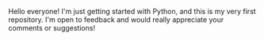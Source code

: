 Hello everyone!
I'm just getting started with Python, and this is my very first repository.
I'm open to feedback and would really appreciate your comments or suggestions!
